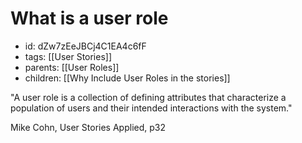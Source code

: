 # What is a user role
* id: dZw7zEeJBCj4C1EA4c6fF
* tags: [[User Stories]]
* parents: [[User Roles]]
* children: [[Why Include User Roles in the stories]]

"A user role is a collection of defining attributes that characterize a population of users and their intended interactions with the system."

Mike Cohn, User Stories Applied, p32